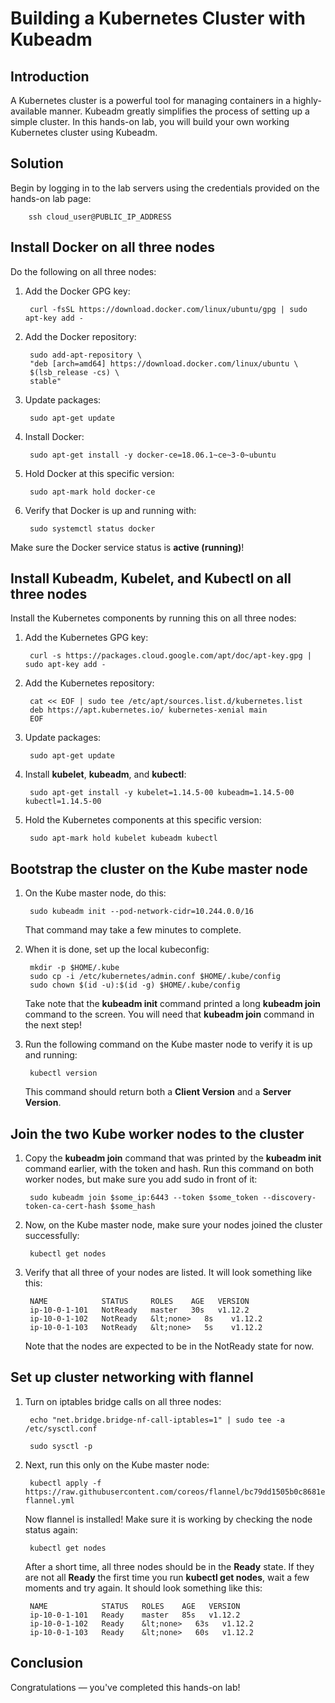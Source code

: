 # **Building a Kubernetes Cluster with Kubeadm**
## **Introduction**
A Kubernetes cluster is a powerful tool for managing containers in a highly-available manner. Kubeadm greatly simplifies the process of setting up a simple cluster. In this hands-on lab, you will build your own working Kubernetes cluster using Kubeadm.

## **Solution**
Begin by logging in to the lab servers using the credentials provided on the hands-on lab page:

        ssh cloud_user@PUBLIC_IP_ADDRESS

## **Install Docker on all three nodes**
Do the following on all three nodes:

1. Add the Docker GPG key:


        curl -fsSL https://download.docker.com/linux/ubuntu/gpg | sudo apt-key add -

2. Add the Docker repository:

        sudo add-apt-repository \
        "deb [arch=amd64] https://download.docker.com/linux/ubuntu \
        $(lsb_release -cs) \
        stable"

3. Update packages:

        sudo apt-get update
4. Install Docker:

        sudo apt-get install -y docker-ce=18.06.1~ce~3-0~ubuntu

5. Hold Docker at this specific version:

        sudo apt-mark hold docker-ce

6. Verify that Docker is up and running with:

        sudo systemctl status docker

Make sure the Docker service status is **active (running)**!

## **Install Kubeadm, Kubelet, and Kubectl on all three nodes**
Install the Kubernetes components by running this on all three nodes:

1. Add the Kubernetes GPG key:

        curl -s https://packages.cloud.google.com/apt/doc/apt-key.gpg | sudo apt-key add -

2. Add the Kubernetes repository:

        cat << EOF | sudo tee /etc/apt/sources.list.d/kubernetes.list
        deb https://apt.kubernetes.io/ kubernetes-xenial main
        EOF

3. Update packages:

        sudo apt-get update

4. Install **kubelet**, **kubeadm**, and **kubectl**:

        sudo apt-get install -y kubelet=1.14.5-00 kubeadm=1.14.5-00 kubectl=1.14.5-00

5. Hold the Kubernetes components at this specific version:

        sudo apt-mark hold kubelet kubeadm kubectl

## **Bootstrap the cluster on the Kube master node**
1. On the Kube master node, do this:

        sudo kubeadm init --pod-network-cidr=10.244.0.0/16
    That command may take a few minutes to complete.

2. When it is done, set up the local kubeconfig:

        mkdir -p $HOME/.kube
        sudo cp -i /etc/kubernetes/admin.conf $HOME/.kube/config
        sudo chown $(id -u):$(id -g) $HOME/.kube/config

    Take note that the **kubeadm init** command printed a long **kubeadm join** command to the screen. You will need that **kubeadm join** command in the next step!

3. Run the following command on the Kube master node to verify it is up and running:

        kubectl version
    This command should return both a **Client Version** and a **Server Version**.

## **Join the two Kube worker nodes to the cluster**

1. Copy the **kubeadm join** command that was printed by the **kubeadm init** command earlier, with the token and hash. Run this command on both worker nodes, but make sure you add sudo in front of it:

        sudo kubeadm join $some_ip:6443 --token $some_token --discovery-token-ca-cert-hash $some_hash

2. Now, on the Kube master node, make sure your nodes joined the cluster successfully:

        kubectl get nodes

3. Verify that all three of your nodes are listed. It will look something like this:

        NAME            STATUS     ROLES    AGE   VERSION
        ip-10-0-1-101   NotReady   master   30s   v1.12.2
        ip-10-0-1-102   NotReady   &lt;none>   8s    v1.12.2
        ip-10-0-1-103   NotReady   &lt;none>   5s    v1.12.2
    Note that the nodes are expected to be in the NotReady state for now.

## **Set up cluster networking with flannel**
1. Turn on iptables bridge calls on all three nodes:

        echo "net.bridge.bridge-nf-call-iptables=1" | sudo tee -a /etc/sysctl.conf

        sudo sysctl -p

2. Next, run this only on the Kube master node:

        kubectl apply -f https://raw.githubusercontent.com/coreos/flannel/bc79dd1505b0c8681ece4de4c0d86c5cd2643275/Documentation/kube-flannel.yml
    Now flannel is installed! Make sure it is working by checking the node status again:

        kubectl get nodes
    After a short time, all three nodes should be in the **Ready** state. If they are not all **Ready** the first time you run **kubectl get nodes**, wait a few moments and try again. It should look something like this:

        NAME            STATUS   ROLES    AGE   VERSION
        ip-10-0-1-101   Ready    master   85s   v1.12.2
        ip-10-0-1-102   Ready    &lt;none>   63s   v1.12.2
        ip-10-0-1-103   Ready    &lt;none>   60s   v1.12.2

## **Conclusion**

Congratulations — you've completed this hands-on lab!